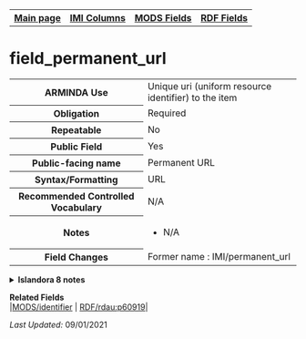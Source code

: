 <!DOCTYPE html>
<html>

<body>
<table style="width:100%">
  <tr>
    <th><a href="index.md">Main page</a></th>
	<th><a href="IMI.md">IMI Columns</a></th>
    <th><a href="MODS.md">MODS Fields</a></th>
    <th><a href="RDF.md">RDF Fields</a></th>
  </tr>
</table>

<h1>field_permanent_url</h1>
<table>
<tr>
	<th>ARMINDA Use</th>
	<td>Unique uri (uniform resource identifier) to the item</td>
</tr>
<tr>
	<th>Obligation</th>
	<td>Required</td>
</tr>
<tr>
	<th>Repeatable</th>
	<td>No</td>
</tr>
<tr>
	<th>Public Field</th>
	<td>Yes</td>
</tr>
<tr>
	<th>Public-facing name</th>
	<td>Permanent URL</td>
</tr>
<tr>
	<th>Syntax/Formatting</th>
	<td>URL</td>
</tr>
<tr>
	<th>Recommended Controlled Vocabulary</th>
	<td>N/A</td>
</tr>
<tr>
	<th>Notes</th>
	<td>
		<ul>
			<li>N/A</li>
		</ul>
	</td>
</tr>
<tr>
	<th>Field Changes</th>
	<td>Former name : IMI/permanent_url</td>
</tr>
</table>
<details>
		<summary><b>Islandora 8 notes</b></summary>
			<table>
				<tr>
					<th><i>Note</i>
					<th><i>Type of field</i>
					<th><i>Max Length/Repeatability</i>
					<th><i>Type of Item Reference/Vocabulary</i>
				</tr>
				<tr>
					<td>Custom field</td>
					<td>Link</td>
					<td>Limited (1)</td>
					<td>N/A</td>
				</tr>
			</table>
</details>
<dl>
	<dt><b>Related Fields</b></dt>
		|<a href="MODS.identifier.md">MODS/identifier</a> | <a href="rdf.rdau.p60919.md">RDF/rdau:p60919</a>|
</dl>
<p><i>Last Updated: </i>09/01/2021</p>
</body>
</html>